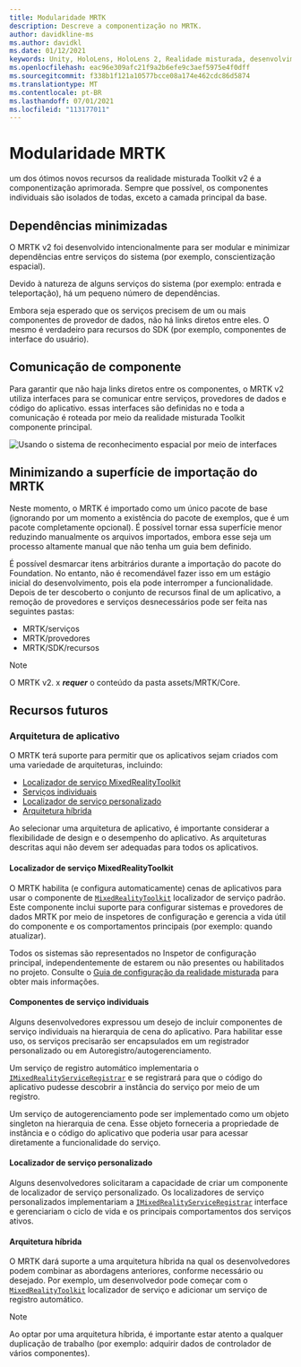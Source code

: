 ```yaml
---
title: Modularidade MRTK
description: Descreve a componentização no MRTK.
author: davidkline-ms
ms.author: davidkl
ms.date: 01/12/2021
keywords: Unity, HoloLens, HoloLens 2, Realidade misturada, desenvolvimento, MRTK,
ms.openlocfilehash: eac96e309afc21f9a2b6efe9c3aef5975e4f0dff
ms.sourcegitcommit: f338b1f121a10577bcce08a174e462cdc86d5874
ms.translationtype: MT
ms.contentlocale: pt-BR
ms.lasthandoff: 07/01/2021
ms.locfileid: "113177011"
---
```

# <a name="mrtk-modularization"></a>Modularidade MRTK

um dos ótimos novos recursos da realidade misturada Toolkit v2 é a componentização aprimorada. Sempre que possível, os componentes individuais são isolados de todas, exceto a camada principal da base.

## <a name="minimized-dependencies"></a>Dependências minimizadas

O MRTK v2 foi desenvolvido intencionalmente para ser modular e minimizar dependências entre serviços do sistema (por exemplo, conscientização espacial).

Devido à natureza de alguns serviços do sistema (por exemplo: entrada e teleportação), há um pequeno número de dependências.

Embora seja esperado que os serviços precisem de um ou mais componentes de provedor de dados, não há links diretos entre eles. O mesmo é verdadeiro para recursos do SDK (por exemplo, componentes de interface do usuário).

## <a name="component-communication"></a>Comunicação de componente

Para garantir que não haja links diretos entre os componentes, o MRTK v2 utiliza interfaces para se comunicar entre serviços, provedores de dados e código do aplicativo. essas interfaces são definidas no e toda a comunicação é roteada por meio da realidade misturada Toolkit componente principal.

![Usando o sistema de reconhecimento espacial por meio de interfaces](../features/images/packaging/AccessingViaInterfaces.png)

## <a name="minimizing-mrtk-import-footprint"></a>Minimizando a superfície de importação do MRTK

Neste momento, o MRTK é importado como um único pacote de base (ignorando por um momento a existência do pacote de exemplos, que é um pacote completamente opcional). É possível tornar essa superfície menor reduzindo manualmente os arquivos importados, embora esse seja um processo altamente manual que não tenha um guia bem definido.

É possível desmarcar itens arbitrários durante a importação do pacote do Foundation. No entanto, não é recomendável fazer isso em um estágio inicial do desenvolvimento, pois ela pode interromper a funcionalidade. Depois de ter descoberto o conjunto de recursos final de um aplicativo, a remoção de provedores e serviços desnecessários pode ser feita nas seguintes pastas:

- MRTK/serviços
- MRTK/provedores
- MRTK/SDK/recursos

> [!NOTE]
> O MRTK v2. x **_requer_** o conteúdo da pasta assets/MRTK/Core.

## <a name="upcoming-features"></a>Recursos futuros

### <a name="application-architecture"></a>Arquitetura de aplicativo

O MRTK terá suporte para permitir que os aplicativos sejam criados com uma variedade de arquiteturas, incluindo:

- [Localizador de serviço MixedRealityToolkit](#mixedrealitytoolkit-service-locator)
- [Serviços individuais](#individual-service-components)
- [Localizador de serviço personalizado](#custom-service-locator)
- [Arquitetura híbrida](#hybrid-architecture)

Ao selecionar uma arquitetura de aplicativo, é importante considerar a flexibilidade de design e o desempenho do aplicativo. As arquiteturas descritas aqui não devem ser adequadas para todos os aplicativos.

#### <a name="mixedrealitytoolkit-service-locator"></a>Localizador de serviço MixedRealityToolkit

O MRTK habilita (e configura automaticamente) cenas de aplicativos para usar o componente de [`MixedRealityToolkit`](xref:Microsoft.MixedReality.Toolkit.MixedRealityToolkit) localizador de serviço padrão. Este componente inclui suporte para configurar sistemas e provedores de dados MRTK por meio de inspetores de configuração e gerencia a vida útil do componente e os comportamentos principais (por exemplo: quando atualizar).

Todos os sistemas são representados no Inspetor de configuração principal, independentemente de estarem ou não presentes ou habilitados no projeto. Consulte o [Guia de configuração da realidade misturada](../configuration/mixed-reality-configuration-guide.md) para obter mais informações.

#### <a name="individual-service-components"></a>Componentes de serviço individuais

Alguns desenvolvedores expressou um desejo de incluir componentes de serviço individuais na hierarquia de cena do aplicativo. Para habilitar esse uso, os serviços precisarão ser encapsulados em um registrador personalizado ou em Autoregistro/autogerenciamento.

Um serviço de registro automático implementaria o [`IMixedRealityServiceRegistrar`](xref:Microsoft.MixedReality.Toolkit.IMixedRealityServiceRegistrar) e se registrará para que o código do aplicativo pudesse descobrir a instância do serviço por meio de um registro.

Um serviço de autogerenciamento pode ser implementado como um objeto singleton na hierarquia de cena. Esse objeto forneceria a propriedade de instância e o código do aplicativo que poderia usar para acessar diretamente a funcionalidade do serviço.

#### <a name="custom-service-locator"></a>Localizador de serviço personalizado

Alguns desenvolvedores solicitaram a capacidade de criar um componente de localizador de serviço personalizado. Os localizadores de serviço personalizados implementariam a [`IMixedRealityServiceRegistrar`](xref:Microsoft.MixedReality.Toolkit.IMixedRealityServiceRegistrar) interface e gerenciariam o ciclo de vida e os principais comportamentos dos serviços ativos.

#### <a name="hybrid-architecture"></a>Arquitetura híbrida

O MRTK dará suporte a uma arquitetura híbrida na qual os desenvolvedores podem combinar as abordagens anteriores, conforme necessário ou desejado. Por exemplo, um desenvolvedor pode começar com o [`MixedRealityToolkit`](xref:Microsoft.MixedReality.Toolkit.MixedRealityToolkit) localizador de serviço e adicionar um serviço de registro automático.

> [!NOTE]
> Ao optar por uma arquitetura híbrida, é importante estar atento a qualquer duplicação de trabalho (por exemplo: adquirir dados de controlador de vários componentes).
